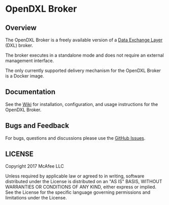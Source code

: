 # OpenDXL Broker

## Overview

The OpenDXL Broker is a freely available version of a [Data Exchange Layer](http://www.mcafee.com/us/solutions/data-exchange-layer.aspx) (DXL) broker. 

The broker executes in a standalone mode and does not require an external management interface.

The only currently supported delivery mechanism for the OpenDXL Broker is a Docker image.

## Documentation

See the [Wiki](https://github.com/opendxl/opendxl-broker/wiki) for installation, configuration, and usage instructions for the OpenDXL Broker.

## Bugs and Feedback

For bugs, questions and discussions please use the [GitHub Issues](https://github.com/opendxl/opendxl-broker/issues).

## LICENSE

Copyright 2017 McAfee LLC

Unless required by applicable law or agreed to in writing, software distributed under the License is distributed on an "AS IS" BASIS, WITHOUT WARRANTIES OR CONDITIONS OF ANY KIND, either express or implied. See the License for the specific language governing permissions and limitations under the License.
